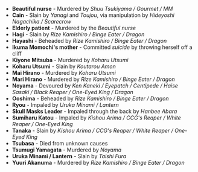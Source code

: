 - **Beautiful nurse** - Murdered by _Shuu Tsukiyama / Gourmet / MM_
- **Cain** - Slain by _Yanagi_ and _Toujou_, via manipulation by *Hideyoshi Nagachika / Scarecrow*
- **Elderly patient** - Murdered by the _Beautiful nurse_
- **Hagi** - Slain by _Rize Kamishiro / Binge Eater / Dragon_
- **Hayashi** - Beheaded by _Rize Kamishiro / Binge Eater / Dragon_
- **Ikuma Momochi's mother** - Committed _suicide_ by throwing herself off a cliff
- **Kiyone Mitsuba** - Murdered by _Koharu Utsumi_
- **Koharu Utsumi** - Slain by _Koutarou Amon_
- **Mai Hirano** - Murdered by _Koharu Utsumi_
- **Mari Hirano** - Murdered by _Rize Kamishiro / Binge Eater / Dragon_
- **Noyama** - Devoured by _Ken Kaneki / Eyepatch / Centipede / Haise Sasaki / Black Reaper / One-Eyed King / Dragon_
- **Ooshima** - Beheaded by _Rize Kamishiro / Binge Eater / Dragon_
- **Ryou** - Impaled by _Uruka Minami / Lantern_
- **Skull Masks Leader** - Impaled through the back by _Hanbee Abara_
- **Sumiharu Katou** - Impaled by _Kishou Arima / CCG's Reaper / White Reaper / One-Eyed King_
- **Tanaka** - Slain by _Kishou Arima / CCG's Reaper / White Reaper / One-Eyed King_
- **Tsubasa** - Died from unknown causes
- **Tsumugi Yamagata** - Murdered by _Noyama_
- **Uruka Minami / Lantern** - Slain by _Taishi Fura_
- **Yuuri Akanuma** - Murdered by _Rize Kamishiro / Binge Eater / Dragon_